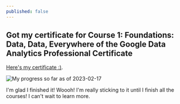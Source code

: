 ```yaml
---
published: false
---
```

## Got my certificate for Course 1: Foundations: Data, Data, Everywhere of the Google Data Analytics Professional Certificate

[Here's my certificate :)](https://coursera.org/share/ad5c30afd2ee688dd85896cae3c766e6).

![My progress so far as of 2023-02-17]({{site.baseurl}}/https://d3c33hcgiwev3.cloudfront.net/imageAssetProxy.v1/wQLaViwfTYaC2lYsHx2GIQ_9b5e94c894ed426b8cebfca785c60a71_Screen-Shot-2021-03-03-at-12.57.49-PM.png?expiry=1676764800000&hmac=tqxD1OOv2joyFG6znO3kspIOVnXCKKumhTCTAtzsG-w)

I'm glad I finished it! Woooh! I'm really sticking to it until I finish all the courses! I can't wait to learn more.